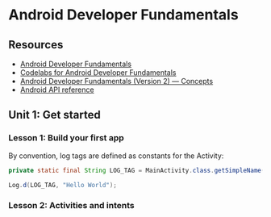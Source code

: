 # Android Developer Fundamentals

## Resources

- [Android Developer Fundamentals](https://developer.android.com/courses/fundamentals-training/overview-v2)
- [Codelabs for Android Developer Fundamentals](https://developer.android.com/courses/fundamentals-training/toc-v2)
- [Android Developer Fundamentals (Version 2) — Concepts](https://google-developer-training.github.io/android-developer-fundamentals-course-concepts-v2/)
- [Android API reference](https://developer.android.com/reference)

## Unit 1: Get started

### Lesson 1: Build your first app

By convention, log tags are defined as constants for the Activity:

```java
private static final String LOG_TAG = MainActivity.class.getSimpleName();

Log.d(LOG_TAG, "Hello World"); 
```
### Lesson 2: Activities and intents




